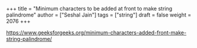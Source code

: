 +++
title = "Minimum characters to be added at front to make string palindrome"
author = ["Seshal Jain"]
tags = ["string"]
draft = false
weight = 2076
+++

<https://www.geeksforgeeks.org/minimum-characters-added-front-make-string-palindrome/>
